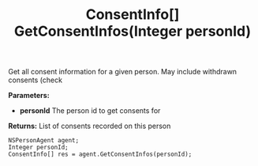 ﻿---
uid: crmscript_ref_NSPersonAgent_GetConsentInfos
title: ConsentInfo[] GetConsentInfos(Integer personId)
intellisense: NSPersonAgent.GetConsentInfos
keywords: NSPersonAgent, GetConsentInfos
so.topic: reference
---

Get all consent information for a given person. May include withdrawn consents (check 

**Parameters:**
 - **personId** The person id to get consents for

**Returns:** List of consents recorded on this person

```crmscript
NSPersonAgent agent;
Integer personId;
ConsentInfo[] res = agent.GetConsentInfos(personId);
```

